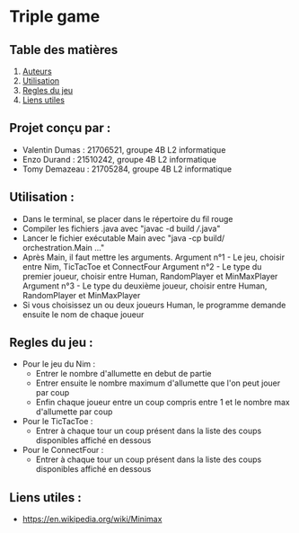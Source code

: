 # Triple game

## Table des matières
1. [Auteurs](#projet-conçu-par-)
2. [Utilisation](#utilisation-)
2. [Regles du jeu](#regles-du-jeu-)
5. [Liens utiles](#liens-utiles-)

## Projet conçu par : 

- Valentin Dumas : 21706521, groupe 4B L2 informatique
- Enzo Durand : 21510242, groupe 4B L2 informatique
- Tomy Demazeau : 21705284, groupe 4B L2 informatique

## Utilisation :

- Dans le terminal, se placer dans le répertoire du fil rouge
- Compiler les fichiers .java avec "javac -d build */*.java"
- Lancer le fichier exécutable Main avec "java -cp build/ orchestration.Main ..."
- Après Main, il faut mettre les arguments.
	Argument n°1 - Le jeu, choisir entre Nim, TicTacToe et ConnectFour
	Argument n°2 - Le type du premier joueur, choisir entre Human, RandomPlayer et MinMaxPlayer
	Argument n°3 - Le type du deuxième joueur, choisir entre Human, RandomPlayer et MinMaxPlayer
- Si vous choisissez un ou deux joueurs Human, le programme demande ensuite le nom de chaque joueur

## Regles du jeu :

- Pour le jeu du Nim :
	- Entrer le nombre d'allumette en debut de partie
	- Entrer ensuite le nombre maximum d'allumette que l'on peut jouer par coup
	- Enfin chaque joueur entre un coup compris entre 1 et le nombre max d'allumette par coup
- Pour le TicTacToe :
	- Entrer à chaque tour un coup présent dans la liste des coups disponibles affiché en dessous
- Pour le ConnectFour :
	- Entrer à chaque tour un coup présent dans la liste des coups disponibles affiché en dessous

## Liens utiles :

- https://en.wikipedia.org/wiki/Minimax
